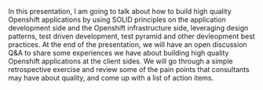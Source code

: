 In this presentation, I am going to talk about how to build high quality Openshift applications by using SOLID principles on the application development side and the Openshift infrastructure side, leveraging design patterns, test driven development, test pyramid and other devleopment best practices.
At the end of the presentation, we will have an open discussion Q&A to share some experiences we have about building high quality Openshift applications at the client sides.
We will go through a simple retrospective exercise and review some of the pain points that consultants may have about quality, and come up with a list of action items.
